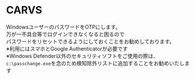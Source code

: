 # CARVS
WindowsユーザーのパスワードをOTPにします。<br>
万が一不具合等でログインできなくなると困るので<br>
パスワードをリセットできるようにしておくことをお勧めしております。<br>
※利用にはスマホとGoogle Authenticatorが必要です<br>
※Windows Defender以外のセキュリティソフトをご使用の際は、<br>`c:\passchange.exe`を念のため検知除外リストに追加することをお勧めいたします

